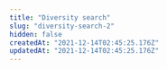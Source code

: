 ```yaml
---
title: "Diversity search"
slug: "diversity-search-2"
hidden: false
createdAt: "2021-12-14T02:45:25.176Z"
updatedAt: "2021-12-14T02:45:25.176Z"
---
```


